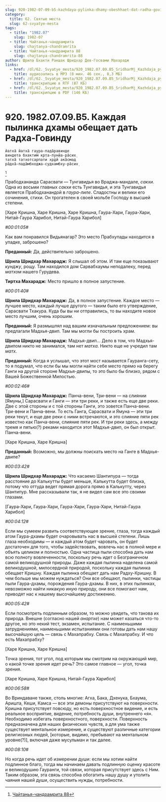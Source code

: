 ```yaml
---
slug: 920-1982-07-09-b5-kazhdaya-pylinka-dhamy-obeshhaet-dat-radha-govindu
category:
  title: 62. Святые места
  slug: 62-svyatye-mesta
tags:
  - title: "1982.07"
    slug: 1982-07
  - title: Чайтанья-чандрамрита
    slug: chajtanya-chandramrita
  - title: Чайтанья-чандрамрита 88
    slug: chajtanya-chandramrita-88
author: Шрила Бхакти Ракшак Шридхар Дев-Госвами Махарадж
links:
  - href: /dl/62._Svyatye_mesta/920_1982.07.09.B5_SridharMj_Kazhdaja_pylinka_dhamy_obeshhaet_dat_Radha-Govindu.mp3
    title: аудиозапись в MP3 (8 мин. 46 сек., 8,3 МБ)
  - href: /dl/62._Svyatye_mesta/920_1982.07.09.B5_SridharMj_Kazhdaja_pylinka_dhamy_obeshhaet_dat_Radha-Govindu.rtf
    title: транскрипцию в RTF (87 КБ)
  - href: /dl/62._Svyatye_mesta/920_1982.07.09.B5_SridharMj_Kazhdaja_pylinka_dhamy_obeshhaet_dat_Radha-Govindu.pdf
    title: транскрипцию в PDF (146 КБ)
---
```


# 920. 1982.07.09.B5. Каждая пылинка дхамы обещает дать Радха-Говинду

    йатха̄ йатха̄ гаура-пада̄равинде
    виндета бхактим̇ кр̣та-пун̣йа-ра̄сих̣
    татха̄ татхотсарпати хр̣дй ака̄смад
    ра̄дха̄-пада̄мбходжа-судхамбху-ра̄сих̣
[^_ftn1]

Прабодхананда Сарасвати — Тунгавидья во Враджа-мандале, *сакхи*. Одна из восьми главных *сакхи* есть Тунгавидья, и эта Тунгавидья является Прабодханандой в *гаура-лиле*. Сладостны и велики его сочинения, стихи. Он трогателен в своей мольбе Господу в высшей степени.

[Харе Кришна, Харе Кришна, Харе Кришна, Гаура-Хари, Гаура-Хари, Нитай-Гаура Харибол, Нитай-Гаура Харибол]

*#00:01:05#*

Как вам понравился Видьянагар? Это место Прабхупады находится в упадке, заброшено?

**Преданный:** Да, действительно заброшено.

**Шрила Шридхар Махарадж:** Я слышал об этом. И там еще показывают *кунджу*, рощу. Там находился дом Сарвабхаумы неподалеку, перед *матхом* нашего Гурудева.

**Тиртха Махарадж:** Место пришло в полное запустение.

*#00:01:40#*

**Шрила Шридхар Махарадж:** Да, в полное запустение. Каждое место — лучшее место, каждый лучше другого — таким было его утверждение, Сарасвати Тхакура. Куда бы вы ни отправились, то вы находите новое место лучшим, очень хорошим.

**Преданный:** Я размышлял над вашим изначальным предложением: вы предлагали Мадхья-двип. Там мы могли бы построить храм.

**Шрила Шридхар Махарадж:** Мадхья-двип… Дело в том, что Мадхья-двипом никто не занимался, там нет *матха*. Никто еще не учредил там *матх*.

**Преданный:** Когда я услышал, что этот мост называется Гауранга-сету, то я подумал, что если бы мы могли найти себе место прямо на берегу Ганги на другой стороне Мадхья-двипы, то это было бы близко, рядом с Вашей Божественной Милостью.

*#00:02:46#*

**Шрила Шридхар Махарадж:** Панча-вени, Три-вени — на слиянии [Ямуны,] Сарасвати и Ганги — эти три реки, и также есть еще две реки. Две с этой стороны и с той стороны Ганги, это зовется Панча-вени. Три-вени и Панча-вени. То есть Ганга, Сарасвати и Ямуна — эти три реки текут, и еще две реки с ними встречаются, и это слияние пяти рек известно как Панча-вени, слияние пяти рек. И три реки здесь, а между тремя и пятью(?) реками находится этот Мадхья-двип, он был открыт. Панча-вени.

[Харе Кришна, Харе Кришна]

**Преданный:** Возможно, мы должны поискать место на Ганге в Мадхья-двипе?

*#00:03:42#*

**Шрила Шридхар Махарадж:** Что касаемо Шантипура — тогда расстояние до Калькутты будет меньше, Калькутта будет близка, потому что оттуда ведет прямая дорога прямо в Калькутту, через Шантипур. Мне рассказывали так, я не видел сам все это своими глазами.

[Гаура-Хари, Гаура-Хари, Гаура-Хари, Гаура-Хари, Нитай-Гаура Харибол]

*#00:04:12#*

Если мы сумеем развить соответствующее зрение, глаза, тогда каждый атом Гаура-дхамы будет очаровывать нас в высшей степени. Лишь глаза необходимы — и каждый атом будет чаровать, он будет достаточен для того, чтобы задействовать, вовлечь нас в полной мере и объять целиком и полностью. Одна частица пыли способна дать нам всю полноту вовлеченности, поскольку речь идет о Безграничном самой великодушной природы. Даже каждая пылинка наделена самой великодушной, милосердной природой, поскольку каждая пылинка обещает Кришну. Каждая пылинка обещает дать нам Радху-Кришну. В чем больше мы можем нуждаться? Они все обещают, пылинки, частицы пыли Гаура-дхамы, порождения Гаура-дхамы. В них, в этих пылинках, невозможно найти никакую иную природу, они все помогают нам, приводят нас к нашему высочайшему достижению.

*#00:05:42#*

Если посмотреть подлинным образом, то можно увидеть, что такова их природа. Внешне (согласно нашей *анартхе*) нам может казаться что-то другое, но это некий тест, экзамен, испытание. С наименьшими затруднениями, наименьшими испытаниями они готовы дать нам нашу высочайшую цель — связь с Махапрабху. Связь с Махапрабху. И что есть Махапрабху?

[Харе Кришна, Харе Кришна]

Точка зрения, тот угол, под которым мы смотрим на окружающий мир, о какой точке зрения идет речь? Это самое главное — угол, точка зрения.

[Харе Кришна, Харе Кришна, Нитай-Гаура Харибол]

*#00:06:58#*

Во Вриндаване также, столь многие: Агха, Бака, Дхенука, Бхаума, Аришта, Кеши, Камса — все эти демоны присутствуют на поверхности. Кришна присутствует повсюду, но есть поверхностное видение, и есть реальное восприятие, видение, потребность души, внутреннего «я». Необходимо избегать поверхностного, поверхности. Поверхность предназначена для наших физических чувств, а для ума также существует ментальное измерение, и существуют различные категории религиозных людей, [которые, видимо, пребывают на ментальном уровне(?)], включая даже мусульман и так далее.

*#00:08:10#*

Но когда речь идет об измерении души: если мы хотим найти подлинное благо, тогда мы начинаем давать подлинную оценку красоте и великодушию Гауранги, той связи, которая присутствует здесь с Ним. Таким образом, эта связь способна обогатить нашу душу и утолить чаяния нашей души, осуществить нужды, потребности.



[^_ftn1]: [Чайтанья-чандрамрита 88](../notes/chajtanya-chandramrita/chajtanya-chandramrita-88.md)
